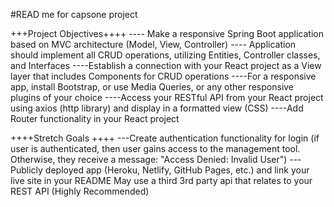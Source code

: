 #READ me for capsone project


+++Project Objectives++++
  ----  Make a responsive Spring Boot application based on MVC architecture (Model, View, Controller)
   ---- Application should implement all CRUD operations, utilizing Entities, Controller classes, and Interfaces
    ----Establish a connection with your React project as a View layer that includes Components for CRUD operations
    ----For a responsive app, install Bootstrap, or use Media Queries, or any other responsive plugins of your choice
    ----Access your RESTful API from your React project using axios (http library) and display in a formatted view (CSS)
    ----Add Router functionality in your React project

++++Stretch Goals ++++
  ---Create authentication functionality for login (if user is authenticated, then user gains access to the management tool. Otherwise, they receive a message:
  "Access Denied: Invalid User")
   --- Publicly deployed app (Heroku, Netlify, GitHub Pages, etc.) and link your live site in your README
    May use a third 3rd party api that relates to your REST API (Highly Recommended)

